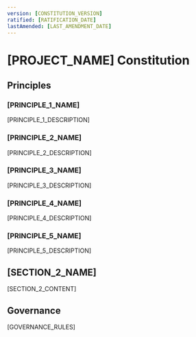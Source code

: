 ```yaml
---
version: [CONSTITUTION_VERSION]
ratified: [RATIFICATION_DATE]
lastAmended: [LAST_AMENDMENT_DATE]
---
```

<!-- Example: version: 2.1.1, ratified: 2025-10-21, lastAmended: 2025-10-21 -->

# [PROJECT_NAME] Constitution
<!-- Example: Spec Constitution, TaskFlow Constitution, etc. -->

## Principles

### [PRINCIPLE_1_NAME]
<!-- Example: I. Test-First (NON-NEGOTIABLE) -->
[PRINCIPLE_1_DESCRIPTION]
<!-- Example: TDD mandatory: Tests written → User approved → Tests fail → Then implement; Red-Green-Refactor cycle strictly enforced -->

### [PRINCIPLE_2_NAME]
<!-- Example: II. Integration Testing -->
[PRINCIPLE_2_DESCRIPTION]
<!-- Example: Focus areas requiring integration tests: user-facing oriented over unit tests, making sure new features work end-to-end -->

### [PRINCIPLE_3_NAME]
<!-- Example: III. Simplicity and YAGNI -->
[PRINCIPLE_3_DESCRIPTION]
<!-- Example: Start simple and stupid, only implement what is necessary now; Incrementally enhance as needed -->

### [PRINCIPLE_4_NAME]
<!-- Example: IV. Cohesion over Coupling -->
[PRINCIPLE_4_DESCRIPTION]
<!-- Example: Group related functionality together as modules, libraries, or services; Use simple and clear interfaces for interaction -->

### [PRINCIPLE_5_NAME]
<!-- Example: V. Observability, VI. Versioning & Breaking Changes, VII. Convention over Configuration -->
[PRINCIPLE_5_DESCRIPTION]
<!-- Example: Structured logging required; Or: MAJOR.MINOR.BUILD format; Or: minimize configuration files by following conventions -->

## [SECTION_2_NAME]
<!-- Example: Other Requirements, Technical Standards, etc. -->
<!-- Omit if not applicable or not needed -->

[SECTION_2_CONTENT]
<!-- Example: Performance requirements, security standards, coding style guidelines, etc. -->

## Governance
<!-- Example: Approval processes, review requirements, compliance checks, etc. -->

[GOVERNANCE_RULES]
<!-- Example: All changes must be reviewed by at least two team members; Self-reviews before submission; All changes must pass CI tests before merging, the security review for sensitive modules, etc. -->
